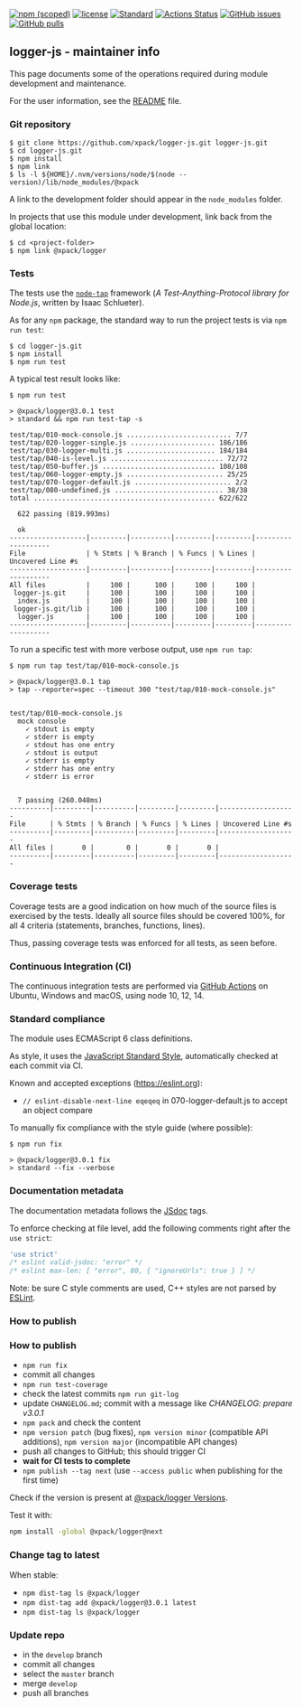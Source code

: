 [![npm (scoped)](https://img.shields.io/npm/v/@xpack/logger.svg)](https://www.npmjs.com/package/@xpack/logger)
[![license](https://img.shields.io/github/license/xpack/logger-js.svg)](https://github.com/xpack/logger-js/blob/xpack/LICENSE)
[![Standard](https://img.shields.io/badge/code_style-standard-brightgreen.svg)](https://standardjs.com/)
[![Actions Status](https://github.com/xpack/logger-js/workflows/Node.js%20CI%20on%20Push/badge.svg)](https://github.com/xpack/logger-js/actions)
[![GitHub issues](https://img.shields.io/github/issues/xpack/logger-js.svg)](https://github.com/xpack/logger-js/issues/)
[![GitHub pulls](https://img.shields.io/github/issues-pr/xpack/logger-js.svg)](https://github.com/xpack/logger-js/pulls)

## logger-js - maintainer info

This page documents some of the operations required during module
development and maintenance.

For the user information, see the
[README](https://github.com/xpack/logger-js/blob/master/README.md) file.

### Git repository

```console
$ git clone https://github.com/xpack/logger-js.git logger-js.git
$ cd logger-js.git
$ npm install
$ npm link
$ ls -l ${HOME}/.nvm/versions/node/$(node --version)/lib/node_modules/@xpack
```

A link to the development folder should appear in the
`node_modules` folder.

In projects that use this module under development, link back from the
global location:

```console
$ cd <project-folder>
$ npm link @xpack/logger
```

### Tests

The tests use the [`node-tap`](http://www.node-tap.org) framework
(_A Test-Anything-Protocol library for Node.js_, written by Isaac Schlueter).

As for any `npm` package, the standard way to run the project tests is via
`npm run test`:

```console
$ cd logger-js.git
$ npm install
$ npm run test
```

A typical test result looks like:

```console
$ npm run test

> @xpack/logger@3.0.1 test
> standard && npm run test-tap -s

test/tap/010-mock-console.js .......................... 7/7
test/tap/020-logger-single.js ..................... 186/186
test/tap/030-logger-multi.js ...................... 184/184
test/tap/040-is-level.js ............................ 72/72
test/tap/050-buffer.js ............................ 108/108
test/tap/060-logger-empty.js ........................ 25/25
test/tap/070-logger-default.js ........................ 2/2
test/tap/080-undefined.js ........................... 38/38
total ............................................. 622/622

  622 passing (819.993ms)

  ok
-------------------|---------|----------|---------|---------|-------------------
File               | % Stmts | % Branch | % Funcs | % Lines | Uncovered Line #s 
-------------------|---------|----------|---------|---------|-------------------
All files          |     100 |      100 |     100 |     100 |                   
 logger-js.git     |     100 |      100 |     100 |     100 |                   
  index.js         |     100 |      100 |     100 |     100 |                   
 logger-js.git/lib |     100 |      100 |     100 |     100 |                   
  logger.js        |     100 |      100 |     100 |     100 |                   
-------------------|---------|----------|---------|---------|-------------------
```

To run a specific test with more verbose output, use `npm run tap`:

```console
$ npm run tap test/tap/010-mock-console.js

> @xpack/logger@3.0.1 tap
> tap --reporter=spec --timeout 300 "test/tap/010-mock-console.js"


test/tap/010-mock-console.js
  mock console
    ✓ stdout is empty
    ✓ stderr is empty
    ✓ stdout has one entry
    ✓ stdout is output
    ✓ stderr is empty
    ✓ stderr has one entry
    ✓ stderr is error


  7 passing (260.048ms)
----------|---------|----------|---------|---------|-------------------
File      | % Stmts | % Branch | % Funcs | % Lines | Uncovered Line #s 
----------|---------|----------|---------|---------|-------------------
All files |       0 |        0 |       0 |       0 |                   
----------|---------|----------|---------|---------|-------------------
```

### Coverage tests

Coverage tests are a good indication on how much of the source files is
exercised by the tests. Ideally all source files should be covered 100%,
for all 4 criteria (statements, branches, functions, lines).

Thus, passing coverage tests was enforced for all tests, as seen before.

### Continuous Integration (CI)

The continuous integration tests are performed via
[GitHub Actions](https://github.com/features/actions) on Ubuntu,
Windows and macOS, using node 10, 12, 14.

### Standard compliance

The module uses ECMAScript 6 class definitions.

As style, it uses the [JavaScript Standard Style](https://standardjs.com/),
automatically checked at each commit via CI.

Known and accepted exceptions (https://eslint.org):

- `// eslint-disable-next-line eqeqeq` in 070-logger-default.js to accept
an object compare

To manually fix compliance with the style guide (where possible):

```console
$ npm run fix

> @xpack/logger@3.0.1 fix
> standard --fix --verbose
```

### Documentation metadata

The documentation metadata follows the [JSdoc](http://usejsdoc.org) tags.

To enforce checking at file level, add the following comments right after
the `use strict`:

```javascript
'use strict'
/* eslint valid-jsdoc: "error" */
/* eslint max-len: [ "error", 80, { "ignoreUrls": true } ] */
```

Note: be sure C style comments are used, C++ styles are not parsed by
[ESLint](http://eslint.org).

### How to publish

### How to publish

- `npm run fix`
- commit all changes
- `npm run test-coverage`
- check the latest commits `npm run git-log`
- update `CHANGELOG.md`; commit with a message like _CHANGELOG: prepare v3.0.1_
- `npm pack` and check the content
- `npm version patch` (bug fixes), `npm version minor` (compatible API
  additions), `npm version major` (incompatible API changes)
- push all changes to GitHub; this should trigger CI
- **wait for CI tests to complete**
- `npm publish --tag next` (use `--access public` when publishing for the first time)

Check if the version is present at
[@xpack/logger Versions](https://www.npmjs.com/package/@xpack/logger?activeTab=versions).

Test it with:

```bash
npm install -global @xpack/logger@next
```

### Change tag to latest

When stable:

- `npm dist-tag ls @xpack/logger`
- `npm dist-tag add @xpack/logger@3.0.1 latest`
- `npm dist-tag ls @xpack/logger`

### Update repo

- in the `develop` branch
- commit all changes
- select the `master` branch
- merge `develop`
- push all branches

